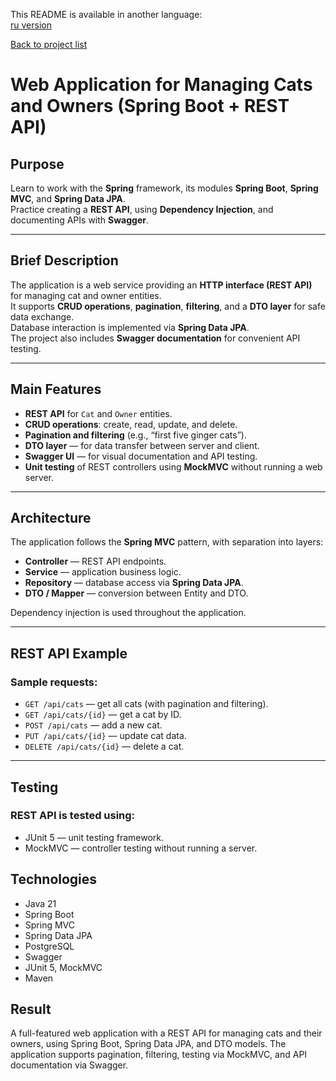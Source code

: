 This README is available in another language:  
[ru version](README.ru.md)

[Back to project list](../README.md)

# Web Application for Managing Cats and Owners (Spring Boot + REST API)

## Purpose
Learn to work with the **Spring** framework, its modules **Spring Boot**, **Spring MVC**, and **Spring Data JPA**.  
Practice creating a **REST API**, using **Dependency Injection**, and documenting APIs with **Swagger**.

---

## Brief Description
The application is a web service providing an **HTTP interface (REST API)** for managing cat and owner entities.  
It supports **CRUD operations**, **pagination**, **filtering**, and a **DTO layer** for safe data exchange.  
Database interaction is implemented via **Spring Data JPA**.  
The project also includes **Swagger documentation** for convenient API testing.

---

## Main Features
- **REST API** for `Cat` and `Owner` entities.
- **CRUD operations**: create, read, update, and delete.
- **Pagination and filtering** (e.g., “first five ginger cats”).
- **DTO layer** — for data transfer between server and client.
- **Swagger UI** — for visual documentation and API testing.
- **Unit testing** of REST controllers using **MockMVC** without running a web server.

---

## Architecture
The application follows the **Spring MVC** pattern, with separation into layers:
- **Controller** — REST API endpoints.
- **Service** — application business logic.
- **Repository** — database access via **Spring Data JPA**.
- **DTO / Mapper** — conversion between Entity and DTO.

Dependency injection is used throughout the application.

---

## REST API Example

### Sample requests:
- `GET /api/cats` — get all cats (with pagination and filtering).
- `GET /api/cats/{id}` — get a cat by ID.
- `POST /api/cats` — add a new cat.
- `PUT /api/cats/{id}` — update cat data.
- `DELETE /api/cats/{id}` — delete a cat.

---

## Testing

### REST API is tested using:
- JUnit 5 — unit testing framework.
- MockMVC — controller testing without running a server.

## Technologies
- Java 21
- Spring Boot
- Spring MVC
- Spring Data JPA
- PostgreSQL
- Swagger
- JUnit 5, MockMVC
- Maven

## Result
A full-featured web application with a REST API for managing cats and their owners,
using Spring Boot, Spring Data JPA, and DTO models.
The application supports pagination, filtering, testing via MockMVC, and API documentation via Swagger.

